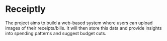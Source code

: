 # Receiptly
The project aims to build a web-based system where users can upload images of their receipts/bills. It will then store this data and provide insights into spending patterns and suggest budget cuts.
